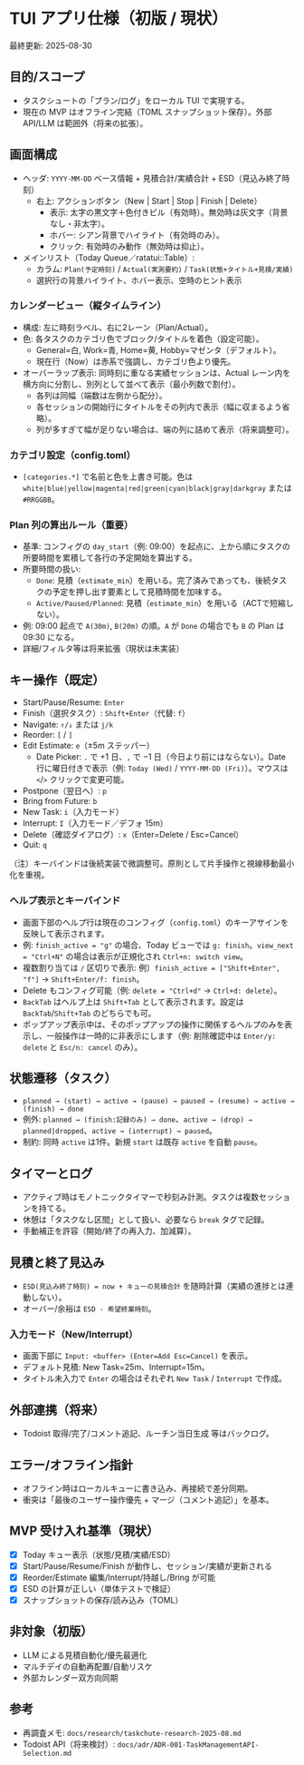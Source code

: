 # TUI アプリ仕様（初版 / 現状）

最終更新: 2025-08-30

## 目的/スコープ
- タスクシュートの「プラン/ログ」をローカル TUI で実現する。
- 現在の MVP はオフライン完結（TOML スナップショット保存）。外部 API/LLM は範囲外（将来の拡張）。

## 画面構成
- ヘッダ: `YYYY-MM-DD` ベース情報 + 見積合計/実績合計 + ESD（見込み終了時刻）
  - 右上: アクションボタン（New | Start | Stop | Finish | Delete）
    - 表示: 太字の黒文字＋色付きピル（有効時）。無効時は灰文字（背景なし・非太字）。
    - ホバー: シアン背景でハイライト（有効時のみ）。
    - クリック: 有効時のみ動作（無効時は抑止）。
- メインリスト（Today Queue／ratatui::Table）:
  - カラム: `Plan(予定時刻)` / `Actual(実測要約)` / `Task(状態+タイトル+見積/実績)`
  - 選択行の背景ハイライト、ホバー表示、空時のヒント表示

### カレンダービュー（縦タイムライン）
- 構成: 左に時刻ラベル、右に2レーン（Plan/Actual）。
- 色: 各タスクのカテゴリ色でブロック/タイトルを着色（設定可能）。
  - General=白, Work=青, Home=黄, Hobby=マゼンタ（デフォルト）。
  - 現在行（Now）は赤系で強調し、カテゴリ色より優先。
- オーバーラップ表示: 同時刻に重なる実績セッションは、Actual レーン内を横方向に分割し、別列として並べて表示（最小列数で割付）。
  - 各列は同幅（端数は左側から配分）。
  - 各セッションの開始行にタイトルをその列内で表示（幅に収まるよう省略）。
  - 列が多すぎて幅が足りない場合は、端の列に詰めて表示（将来調整可）。

### カテゴリ設定（config.toml）
- `[categories.*]` で名前と色を上書き可能。色は `white|blue|yellow|magenta|red|green|cyan|black|gray|darkgray` または `#RRGGBB`。

### Plan 列の算出ルール（重要）
- 基準: コンフィグの `day_start`（例: 09:00）を起点に、上から順にタスクの所要時間を累積して各行の予定開始を算出する。
- 所要時間の扱い:
  - `Done`: 見積（`estimate_min`）を用いる。完了済みであっても、後続タスクの予定を押し出す要素として見積時間を加味する。
  - `Active/Paused/Planned`: 見積（`estimate_min`）を用いる（ACTで短縮しない）。
- 例: 09:00 起点で `A(30m)`, `B(20m)` の順。`A` が `Done` の場合でも `B` の Plan は 09:30 になる。
- 詳細/フィルタ等は将来拡張（現状は未実装）

## キー操作（既定）
- Start/Pause/Resume: `Enter`
- Finish（選択タスク）: `Shift+Enter`（代替: `f`）
- Navigate: `↑/↓` または `j/k`
- Reorder: `[` / `]`
- Edit Estimate: `e`（±5m ステッパー）
  - Date Picker: `.` で +1 日、`,` で −1 日（今日より前にはならない）。Date 行に曜日付きで表示（例: `Today (Wed)` / `YYYY-MM-DD (Fri)`）。マウスは `<`/`>` クリックで変更可能。
- Postpone（翌日へ）: `p`
- Bring from Future: `b`
- New Task: `i`（入力モード）
- Interrupt: `I`（入力モード／デフォ 15m）
- Delete（確認ダイアログ）: `x`（Enter=Delete / Esc=Cancel）
- Quit: `q`

（注）キーバインドは後続実装で微調整可。原則として片手操作と視線移動最小化を重視。

### ヘルプ表示とキーバインド
- 画面下部のヘルプ行は現在のコンフィグ（`config.toml`）のキーアサインを反映して表示されます。
- 例: `finish_active = "g"` の場合、Today ビューでは `g: finish`。`view_next = "Ctrl+N"` の場合は表示が正規化され `Ctrl+n: switch view`。
- 複数割り当ては `/` 区切りで表示: 例）`finish_active = ["Shift+Enter", "f"]` → `Shift+Enter/f: finish`。
- Delete もコンフィグ可能（例: `delete = "Ctrl+d"` → `Ctrl+d: delete`）。
- `BackTab` はヘルプ上は `Shift+Tab` として表示されます。設定は `BackTab`/`Shift+Tab` のどちらでも可。
 - ポップアップ表示中は、そのポップアップの操作に関係するヘルプのみを表示し、一般操作は一時的に非表示にします（例: 削除確認中は `Enter/y: delete` と `Esc/n: cancel` のみ）。

## 状態遷移（タスク）
- `planned → (start) → active → (pause) → paused → (resume) → active → (finish) → done`
- 例外: `planned → (finish:記録のみ) → done`、`active → (drop) → planned|dropped`、`active → (interrupt) → paused`。
- 制約: 同時 `active` は1件。新規 `start` は既存 `active` を自動 `pause`。

## タイマーとログ
- アクティブ時はモノトニックタイマーで秒刻み計測。タスクは複数セッションを持てる。
- 休憩は「タスクなし区間」として扱い、必要なら `break` タグで記録。
- 手動補正を許容（開始/終了の再入力、加減算）。

## 見積と終了見込み
- `ESD(見込み終了時刻) = now + キューの見積合計` を随時計算（実績の進捗とは連動しない）。
- オーバー/余裕は `ESD - 希望終業時刻`。

### 入力モード（New/Interrupt）
- 画面下部に `Input: <buffer> (Enter=Add Esc=Cancel)` を表示。
- デフォルト見積: New Task=25m、Interrupt=15m。
- タイトル未入力で `Enter` の場合はそれぞれ `New Task` / `Interrupt` で作成。

## 外部連携（将来）
- Todoist 取得/完了/コメント追記、ルーチン当日生成 等はバックログ。

## エラー/オフライン指針
- オフライン時はローカルキューに書き込み、再接続で差分同期。
- 衝突は「最後のユーザー操作優先 + マージ（コメント追記）」を基本。

## MVP 受け入れ基準（現状）
- [x] Today キュー表示（状態/見積/実績/ESD）
- [x] Start/Pause/Resume/Finish が動作し、セッション/実績が更新される
- [x] Reorder/Estimate 編集/Interrupt/持越し/Bring が可能
- [x] ESD の計算が正しい（単体テストで検証）
- [x] スナップショットの保存/読み込み（TOML）

## 非対象（初版）
- LLM による見積自動化/優先最適化
- マルチデイの自動再配置/自動リスケ
- 外部カレンダー双方向同期

## 参考
- 再調査メモ: `docs/research/taskchute-research-2025-08.md`
- Todoist API（将来検討）: `docs/adr/ADR-001-TaskManagementAPI-Selection.md`

